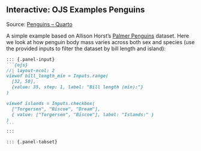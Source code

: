 ## Interactive: OJS Examples Penguins

Source: [Penguins – Quarto](https://quarto.org/docs/interactive/ojs/examples/penguins.html)

A simple example based on Allison Horst’s [Palmer Penguins](https://allisonhorst.github.io/palmerpenguins/) dataset. Here we look at how penguin body mass varies across both sex and species (use the provided inputs to filter the dataset by bill length and island):

````markdown
::: {.panel-input}
```{ojs}
//| layout-ncol: 2
viewof bill_length_min = Inputs.range(
  [32, 50],
  {value: 35, step: 1, label: "Bill length (min):"}
)

viewof islands = Inputs.checkbox(
  ["Torgersen", "Biscoe", "Dream"],
  { value: ["Torgersen", "Biscoe"], label: "Islands:" }
)
```
:::

::: {.panel-tabset}

